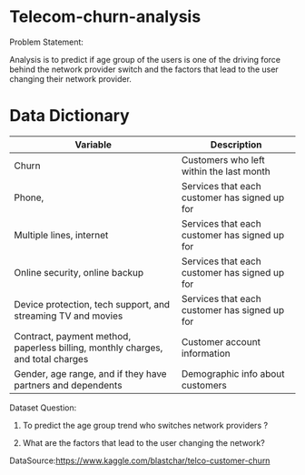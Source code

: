 # Telecom-churn-analysis

Problem Statement:

Analysis is to predict if age group of the users is one of the driving force behind the network provider switch and the factors that lead to the user changing their network provider.

# Data Dictionary
Variable  | Description
--------- |-------------
Churn     | Customers who left within the last month
Phone,    | Services that each customer has signed up for
Multiple lines, internet | Services that each customer has signed up for
Online security, online backup | Services that each customer has signed up for
Device protection, tech support, and streaming TV and movies | Services that each customer has signed up for 
Contract, payment method, paperless billing, monthly charges, and total charges | Customer account information
Gender, age range, and if they have partners and dependents | Demographic info about customers

Dataset Question:

1. To predict the age group trend who switches network providers ?

2. What are the factors that lead to the user changing the network?


DataSource:https://www.kaggle.com/blastchar/telco-customer-churn

